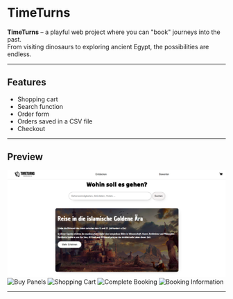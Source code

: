 # TimeTurns

**TimeTurns** – a playful web project where you can "book" journeys into the past.  
From visiting dinosaurs to exploring ancient Egypt, the possibilities are endless.  

---

## Features
- Shopping cart  
- Search function  
- Order form  
- Orders saved in a CSV file  
- Checkout  

---

## Preview
![Main Page](TimeTurns/screenshots/main-site.png)
![Buy Panels](screenshots/buy-panels.png)
![Shopping Cart](screenshots/shopping-cart.png)
![Complete Booking](screenshots/complete-booking.png)
![Booking Information](screenshots/booking-information.png)


---
